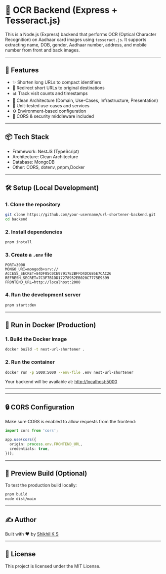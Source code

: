# 🧠 OCR Backend (Express + Tesseract.js)

This is a Node.js (Express) backend that performs OCR (Optical Character Recognition) on Aadhaar card images using `tesseract.js`. It supports extracting name, DOB, gender, Aadhaar number, address, and mobile number from front and back images.

---

## 🚀 Features

- ✨ Shorten long URLs to compact identifiers
- 🔁 Redirect short URLs to original destinations
- 📊 Track visit counts and timestamps
- 🧼 Clean Architecture (Domain, Use-Cases, Infrastructure, Presentation)
- 🧪 Unit-tested use-cases and services
- ⚙️ Environment-based configuration
- 🔐 CORS & security middleware included

---

## 📦 Tech Stack

- Framework: NestJS (TypeScript)
- Architecture: Clean Architecture
- Database: MongoDB
- Other:  CORS, dotenv, pnpm,Docker


---

## 🛠 Setup (Local Development)

### 1. Clone the repository

```bash
git clone https://github.com/your-username/url-shortener-backend.git
cd backend
```

### 2. Install dependencies

```bash
pnpm install
```

### 3. Create a `.env` file

```env
PORT=3000
MONGO_URI=mongodb+srv://
ACCESS_SECRET=84DF05C0CE97917E2BFFD4DC686E7CAC26
REFRESH_SECRET=7C3F7B1DD17278952EB020C7775E9399
FRONTEND_URL=http://localhost:2000
```

### 4. Run the development server

```bash
pnpm start:dev

```

---

## 🐳 Run in Docker (Production)

### 1. Build the Docker image

```bash
docker build -t nest-url-shortener .
```

### 2. Run the container

```bash
docker run -p 5000:5000 --env-file .env nest-url-shortener

```

Your backend will be available at: [http://localhost:5000](http://localhost:5000)

---

---

## 🔒 CORS Configuration

Make sure CORS is enabled to allow requests from the frontend:

```ts
import cors from 'cors';

app.use(cors({
  origin: process.env.FRONTEND_URL,
  credentials: true,
}));
```

---

## 🧪 Preview Build (Optional)

To test the production build locally:

```bash
pnpm build
node dist/main

```

---

## ✍️ Author

Built with ❤️ by [Shikhil K S](https://github.com/SHIKHIL8137)

---

## 📄 License

This project is licensed under the MIT License.
